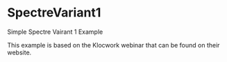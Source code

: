 # SpectreVariant1
Simple Spectre Vairant 1 Example

This example is based on the Klocwork webinar that can be found on their website.
